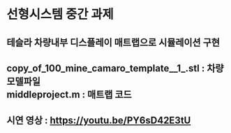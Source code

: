 # 선형시스템 중간 과제
테슬라 차량내부 디스플레이 매트랩으로 시뮬레이션 구현
---
copy_of_100_mine_camaro_template__1_.stl : 차량 모델파일<br/>
middleproject.m : 매트랩 코드
---
시연 영상 : https://youtu.be/PY6sD42E3tU
---
